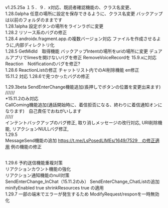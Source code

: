 v1.25.25a
１５．９．x対応、既読者確認機能の、クラス名変更、<br>
1.28.0alpha
任意の場所に設定を保存できるように、クラス名変更 バックアップは以前のフォルダのままです<br>
1.28.1alpha
設定ボタンの場所をラインラボに変更<br>
1.28.2
リソース系のバグの修正<br>
1.28.4
androidx.fragment.app.の複数バージョン対応
ファイルを作成させるように,内部ディレクトリ化<br>
1.28.5
GetMidId　取得機能
バックアップIntentの場所をuriの場所に変更
デュアルアプリでlimesを開けないバグを修正
RemoveVoiceRecordを 15.9.xに対応
Reaction　Notificationのバグを修正?
<br>
1.28.6
ReactionListの修正
チャットリスト内でのAI削除機能
en修正
<br>
15.11.2 対応
1.28.6で見つかったバグの修正
<br>

1.29.3beta
SendEnterChange機能追加(長押しでボタンの位置を変更出来ます)<br>
//////<br>
*15.11.2のみ対応<br>
CallComing機能追加(通話開始時に、着信拒否になる、終わりに着信通知オンになります)　自己責任でおねがいします<br>
/////<br>
インテントバックアップのバグ修正,
取り消しメッセージの改行対応,
URI削除機能,
リアクションNULLバグ修正,  <br>
1.29.5<br>
MessageSend機能の追加
https://t.me/LsPosedLIMEs/1649/7529　の修正適用
例の機能の修正

<br>
1.29.6
予約送信機能重複対策<br>
リアクションカウント機能の強化<br
ピン機能のバグの修正<br> リアクション通知機能のnull対策<br>
SendEnterChange_InChat（15.11.2のみ）
SendEnterChange_ChatListの追加<br>
minifyEnabled true
shrinkResources true
の適用


<br>
1.29.7
一部の端末でエラーが発生するため
ModifyRequest/responを一時無効化
